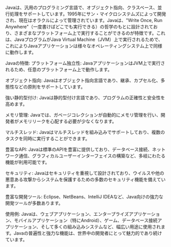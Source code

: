 Javaは、汎用のプログラミング言語で、オブジェクト指向、クラスベース、並行処理をサポートしています。1995年にサン・マイクロシステムズによって開発され、現在はオラクルによって管理されています。Javaは、"Write Once, Run Anywhere"（一度書けばどこでも実行できる）の哲学のもとに設計されており、さまざまなプラットフォーム上で実行することができるのが特徴です。これは、JavaプログラムがJava Virtual Machine（JVM）上で実行されるためで、これによりJavaアプリケーションは様々なオペレーティングシステム上で同様に動作します。

Javaの特徴:
プラットフォーム独立性: JavaアプリケーションはJVM上で実行されるため、任意のプラットフォーム上で動作します。

オブジェクト指向: Javaはオブジェクト指向言語であり、継承、カプセル化、多態性などの原則をサポートしています。

強い静的型付け: Javaは静的型付け言語であり、プログラムの正確性と安全性を高めます。

メモリ管理: Javaでは、ガベージコレクションが自動的にメモリ管理を行い、開発者がメモリリークを心配する必要が少なくなります。

マルチスレッド: Javaはマルチスレッドを組み込みでサポートしており、複数のタスクを同時に実行することができます。

豊富なAPI: Javaは標準のAPIを豊富に提供しており、データベース接続、ネットワーク通信、グラフィカルユーザーインターフェイスの構築など、多岐にわたる機能が利用可能です。

セキュリティ: Javaはセキュリティを重視して設計されており、ウイルスや他の悪意ある攻撃からシステムを保護するための多数のセキュリティ機能を備えています。

豊富な開発ツール: Eclipse、NetBeans、IntelliJ IDEAなど、Java向けの強力な開発ツールが多数あります。

使用例:
Javaは、ウェブアプリケーション、エンタープライズアプリケーション、モバイルアプリケーション（特にAndroid）、ゲーム、データベース接続アプリケーション、そして多くの組み込みシステムなど、幅広い用途に使用されます。Javaの普遍性と強力な機能は、世界中の開発者にとって魅力的であり続けています。
